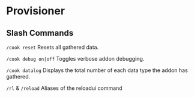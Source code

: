 Provisioner
========

## Slash Commands
```/cook reset```
Resets all gathered data.

```/cook debug on|off```
Toggles verbose addon debugging.

```/cook datalog```
Displays the total number of each data type the addon has gathered.

```/rl``` & ```/reload```
Aliases of the reloadui command
